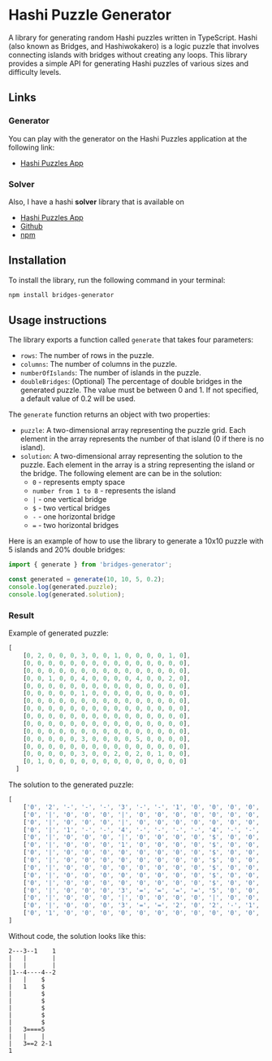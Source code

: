 # Hashi Puzzle Generator

A library for generating random Hashi puzzles written in TypeScript. Hashi (also known as Bridges, and Hashiwokakero) is a logic puzzle that involves connecting islands with bridges without creating any loops. This library provides a simple API for generating Hashi puzzles of various sizes and difficulty levels.

## Links 

### Generator 
You can play with the generator on the Hashi Puzzles application at the following link:
- [Hashi Puzzles App](https://hashi-puzzles.com/generator)

###  Solver 
Also, I have a hashi **solver** library that is available on
- [Hashi Puzzles App](https://hashi-puzzles.com/solve)
- [Github](https://github.com/tonivrbic/bridges-solver)
- [npm](https://www.npmjs.com/package/bridges-solver) 

## Installation

To install the library, run the following command in your terminal:

```sh
npm install bridges-generator
```

## Usage instructions

The library exports a function called `generate` that takes four parameters:

* `rows`: The number of rows in the puzzle.
* `columns`: The number of columns in the puzzle.
* `numberOfIslands`: The number of islands in the puzzle.
* `doubleBridges`: (Optional) The percentage of double bridges in the generated puzzle. The value must be between 0 and 1. If not specified, a default value of 0.2 will be used.

The `generate` function returns an object with two properties:

* `puzzle`: A two-dimensional array representing the puzzle grid. Each element in the array represents the number of that island (0 if there is no island).
* `solution`: A two-dimensional array representing the solution to the puzzle. Each element in the array is a string representing the island or the bridge. The following element are can be in the solution:
  - `0` - represents empty space
  - `number from 1 to 8` - represents the island
  - `|` - one vertical bridge
  - `$` - two vertical bridges
  - `-` - one horizontal bridge
  - `=` - two horizontal bridges

Here is an example of how to use the library to generate a 10x10 puzzle with 5 islands and 20% double bridges:

```javascript
import { generate } from 'bridges-generator';

const generated = generate(10, 10, 5, 0.2);
console.log(generated.puzzle);
console.log(generated.solution);
```

### Result

Example of generated puzzle:
```javascript
[
    [0, 2, 0, 0, 0, 3, 0, 0, 1, 0, 0, 0, 0, 1, 0],
    [0, 0, 0, 0, 0, 0, 0, 0, 0, 0, 0, 0, 0, 0, 0],
    [0, 0, 0, 0, 0, 0, 0, 0, 0, 0, 0, 0, 0, 0, 0],
    [0, 0, 1, 0, 0, 4, 0, 0, 0, 0, 4, 0, 0, 2, 0],
    [0, 0, 0, 0, 0, 0, 0, 0, 0, 0, 0, 0, 0, 0, 0],
    [0, 0, 0, 0, 0, 1, 0, 0, 0, 0, 0, 0, 0, 0, 0],
    [0, 0, 0, 0, 0, 0, 0, 0, 0, 0, 0, 0, 0, 0, 0],
    [0, 0, 0, 0, 0, 0, 0, 0, 0, 0, 0, 0, 0, 0, 0],
    [0, 0, 0, 0, 0, 0, 0, 0, 0, 0, 0, 0, 0, 0, 0],
    [0, 0, 0, 0, 0, 0, 0, 0, 0, 0, 0, 0, 0, 0, 0],
    [0, 0, 0, 0, 0, 0, 0, 0, 0, 0, 0, 0, 0, 0, 0],
    [0, 0, 0, 0, 0, 3, 0, 0, 0, 0, 5, 0, 0, 0, 0],
    [0, 0, 0, 0, 0, 0, 0, 0, 0, 0, 0, 0, 0, 0, 0],
    [0, 0, 0, 0, 0, 3, 0, 0, 2, 0, 2, 0, 1, 0, 0],
    [0, 1, 0, 0, 0, 0, 0, 0, 0, 0, 0, 0, 0, 0, 0]
  ]

```

The solution to the generated puzzle:
```javascript
[
    ['0', '2', '-', '-', '-', '3', '-', '-', '1', '0', '0', '0', '0', '1', '0'],
    ['0', '|', '0', '0', '0', '|', '0', '0', '0', '0', '0', '0', '0', '|', '0'],
    ['0', '|', '0', '0', '0', '|', '0', '0', '0', '0', '0', '0', '0', '|', '0'],
    ['0', '|', '1', '-', '-', '4', '-', '-', '-', '-', '4', '-', '-', '2', '0'],
    ['0', '|', '0', '0', '0', '|', '0', '0', '0', '0', '$', '0', '0', '0', '0'],
    ['0', '|', '0', '0', '0', '1', '0', '0', '0', '0', '$', '0', '0', '0', '0'],
    ['0', '|', '0', '0', '0', '0', '0', '0', '0', '0', '$', '0', '0', '0', '0'],
    ['0', '|', '0', '0', '0', '0', '0', '0', '0', '0', '$', '0', '0', '0', '0'],
    ['0', '|', '0', '0', '0', '0', '0', '0', '0', '0', '$', '0', '0', '0', '0'],
    ['0', '|', '0', '0', '0', '0', '0', '0', '0', '0', '$', '0', '0', '0', '0'],
    ['0', '|', '0', '0', '0', '0', '0', '0', '0', '0', '$', '0', '0', '0', '0'],
    ['0', '|', '0', '0', '0', '3', '=', '=', '=', '=', '5', '0', '0', '0', '0'],
    ['0', '|', '0', '0', '0', '|', '0', '0', '0', '0', '|', '0', '0', '0', '0'],
    ['0', '|', '0', '0', '0', '3', '=', '=', '2', '0', '2', '-', '1', '0', '0'],
    ['0', '1', '0', '0', '0', '0', '0', '0', '0', '0', '0', '0', '0', '0', '0']
]
```

Without code, the solution looks like this:
``` 
2---3--1    1
|   |       |
|   |       |
|1--4----4--2
|   |    $
|   1    $
|        $
|        $
|        $
|        $
|        $
|   3====5
|   |    |
|   3==2 2-1
1
```
